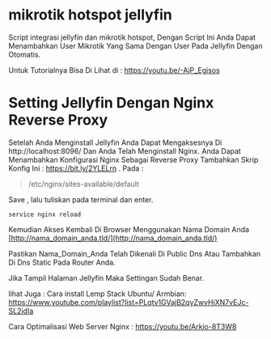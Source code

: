 
# mikrotik hotspot jellyfin
Script integrasi jellyfin dan mikrotik hotspot, Dengan Script Ini Anda Dapat Menambahkan User Mikrotik Yang Sama Dengan User Pada Jellyfin Dengan Otomatis. 

Untuk Tutorialnya Bisa Di Lihat di :
https://youtu.be/-AjP_Egjsos

# Setting Jellyfin Dengan Nginx Reverse Proxy

Setelah Anda Menginstall Jellyfin Anda Dapat Mengaksesnya Di http://localhost:8096/ 
Dan Anda Telah Menginstall Nginx.
Anda Dapat Menambahkan Konfigurasi Nginx Sebagai Reverse Proxy
Tambahkan Skrip Konfig Ini : https://bit.ly/2YLELrn .
Pada :
> /etc/nginx/sites-available/default

Save , lalu tuliskan pada terminal dan enter.

    service nginx reload

Kemudian Akses Kembali Di Browser Menggunakan Nama Domain Anda
[http://nama_domain_anda.tld/](http://nama_domain_anda.tld/) 

Pastikan Nama_Domain_Anda Telah  Dikenali Di Public Dns Atau Tambahkan Di Dns Static Pada Router Anda.
 
Jika Tampil Halaman Jellyfin Maka Settingan Sudah Benar.

lihat Juga :
Cara install Lemp Stack Ubuntu/ Armbian: 
https://www.youtube.com/playlist?list=PLqtv1GVajB2qyZwvHiXN7vEJc-SL2idIa

Cara Optimalisasi Web Server Nginx :
https://youtu.be/Arkio-8T3W8

